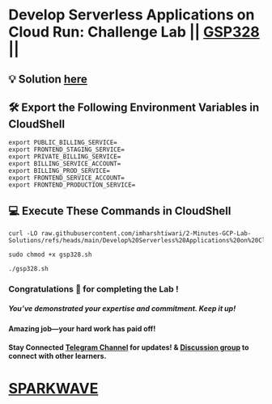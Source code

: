# Develop Serverless Applications on Cloud Run: Challenge Lab || [GSP328](https://www.cloudskillsboost.google/focuses/14744?parent=catalog) ||

## 💡 Solution [here](https://youtu.be/3sAq66ct-o8)

## 🛠️ Export the Following Environment Variables in CloudShell

```
export PUBLIC_BILLING_SERVICE=
export FRONTEND_STAGING_SERVICE=
export PRIVATE_BILLING_SERVICE=
export BILLING_SERVICE_ACCOUNT=
export BILLING_PROD_SERVICE=
export FRONTEND_SERVICE_ACCOUNT=
export FRONTEND_PRODUCTION_SERVICE=
```

## 💻 Execute These Commands in CloudShell

```
curl -LO raw.githubusercontent.com/imharshtiwari/2-Minutes-GCP-Lab-Solutions/refs/heads/main/Develop%20Serverless%20Applications%20on%20Cloud%20Run%20Challenge%20Lab/gsp328.sh

sudo chmod +x gsp328.sh

./gsp328.sh
```

### Congratulations 🎉 for completing the Lab !

##### **You’ve demonstrated your expertise and commitment. Keep it up!**

#### **Amazing job—your hard work has paid off!**

#### Stay Connected [Telegram Channel](https://t.me/sparkwave.01) for updates! & [Discussion group](https://t.me/sparkwave.01chats) to connect with other learners.

# [SPARKWAVE](https://www.youtube.com/@sparkwave.01)
